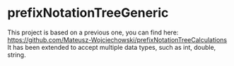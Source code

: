 # prefixNotationTreeGeneric

This project is based on a previous one, you can find here: https://github.com/Mateusz-Wojciechowski/prefixNotationTreeCalculations
It has been extended to accept multiple data types, such as int, double, string.
